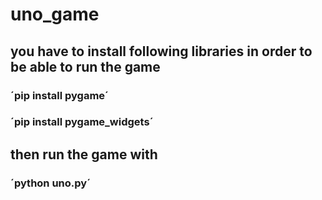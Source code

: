 # uno_game

## you have to install following libraries in order to be able to run the game

### ´pip install pygame´
### ´pip install pygame_widgets´

## then run the game with

### ´python uno.py´
